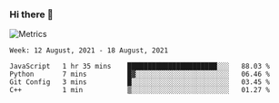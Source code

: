 ### Hi there 👋

![Metrics](https://github.com/radoapx/radoapx/blob/main/github-metrics.svg)

<!--START_SECTION:waka-->
```text
Week: 12 August, 2021 - 18 August, 2021

JavaScript   1 hr 35 mins    ██████████████████████░░░   88.03 % 
Python       7 mins          █▓░░░░░░░░░░░░░░░░░░░░░░░   06.46 % 
Git Config   3 mins          █░░░░░░░░░░░░░░░░░░░░░░░░   03.45 % 
C++          1 min           ▒░░░░░░░░░░░░░░░░░░░░░░░░   01.27 % 
```
<!--END_SECTION:waka-->

<!--
**radoapx/radoapx** is a ✨ _special_ ✨ repository because its `README.md` (this file) appears on your GitHub profile.

Here are some ideas to get you started:

- 🔭 I’m currently working on ...
- 🌱 I’m currently learning ...
- 👯 I’m looking to collaborate on ...
- 🤔 I’m looking for help with ...
- 💬 Ask me about ...
- 📫 How to reach me: ...
- 😄 Pronouns: ...
- ⚡ Fun fact: ...
-->
